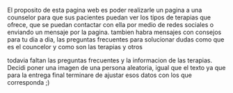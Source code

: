 El proposito de esta pagina web es poder realizarle un pagina a una counselor para que sus pacientes puedan ver los tipos de terapias que ofrece, que se puedan contactar con ella por medio de redes sociales o enviando un mensaje por la pagina. tambien habra mensajes con consejos para tu dia a dia, las preguntas frecuentes para solucionar dudas como que es el councelor y como son las terapias y otros

todavia faltan las preguntas frecuentes y la informacion de las terapias. Decidi poner una imagen de una persona aleatoria, igual que el texto ya que para la entrega final terminare de ajustar esos datos con los que corresponda ;)